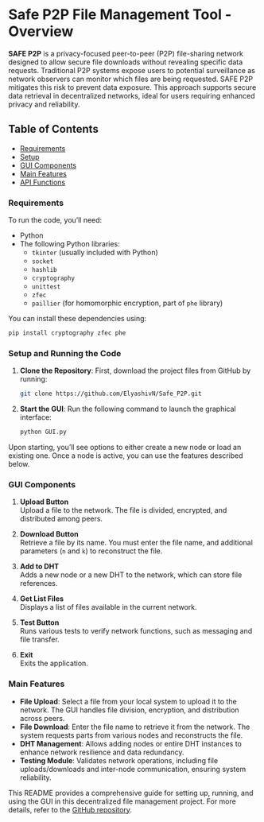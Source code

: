 # Safe P2P File Management Tool - Overview

**SAFE P2P** is a privacy-focused peer-to-peer (P2P) file-sharing network designed to allow secure file downloads without revealing specific data requests. Traditional P2P systems expose users to potential surveillance as network observers can monitor which files are being requested. SAFE P2P mitigates this risk to prevent data exposure. This approach supports secure data retrieval in decentralized networks, ideal for users requiring enhanced privacy and reliability.

## Table of Contents
- [Requirements](#requirements)
- [Setup](#setup-and-running-the-code)
- [GUI Components](#gui-components)
- [Main Features](#main-features)
- [API Functions](#api-functions)

### Requirements

To run the code, you’ll need:
- Python 
- The following Python libraries:
  - `tkinter` (usually included with Python)
  - `socket`
  - `hashlib`
  - `cryptography`
  - `unittest`
  - `zfec`
  - `paillier` (for homomorphic encryption, part of `phe` library)

You can install these dependencies using:

```bash
pip install cryptography zfec phe
```

### Setup and Running the Code

1. **Clone the Repository**:
   First, download the project files from GitHub by running:

   ```bash
   git clone https://github.com/ElyashivN/Safe_P2P.git
   ```

2. **Start the GUI**:
   Run the following command to launch the graphical interface:

   ```bash
   python GUI.py
   ```

Upon starting, you’ll see options to either create a new node or load an existing one. Once a node is active, you can use the features described below.

### GUI Components

1. **Upload Button**  
   Upload a file to the network. The file is divided, encrypted, and distributed among peers.

2. **Download Button**  
   Retrieve a file by its name. You must enter the file name, and additional parameters (`n` and `k`) to reconstruct the file.

3. **Add to DHT**  
   Adds a new node or a new DHT to the network, which can store file references.

4. **Get List Files**  
   Displays a list of files available in the current network.

5. **Test Button**  
   Runs various tests to verify network functions, such as messaging and file transfer.

6. **Exit**  
   Exits the application.

### Main Features

- **File Upload**: Select a file from your local system to upload it to the network. The GUI handles file division, encryption, and distribution across peers.
- **File Download**: Enter the file name to retrieve it from the network. The system requests parts from various nodes and reconstructs the file.
- **DHT Management**: Allows adding nodes or entire DHT instances to enhance network resilience and data redundancy.
- **Testing Module**: Validates network operations, including file uploads/downloads and inter-node communication, ensuring system reliability.


This README provides a comprehensive guide for setting up, running, and using the GUI in this decentralized file management project. For more details, refer to the [GitHub repository](https://github.com/ElyashivN/Safe_P2P/tree/main).
